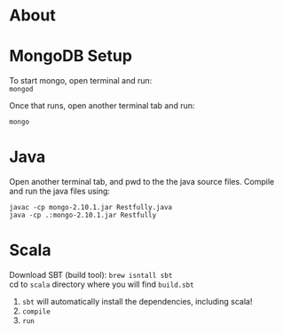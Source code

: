# About

# MongoDB Setup

To start mongo, open terminal and run:
<br>
`mongod`

Once that runs, open another terminal tab and run:
<br>

`mongo`


# Java 

Open another terminal tab, and pwd to the the java source files. Compile and run the java files using:
<br>

`javac -cp mongo-2.10.1.jar Restfully.java`
<br>
`java -cp .:mongo-2.10.1.jar Restfully`


# Scala

Download SBT (build tool): ` brew isntall sbt ` 
<br>
cd to `scala` directory where you will find `build.sbt`
<br>

1. `sbt` will automatically install the dependencies, including scala!
2. `compile`
3. `run` 
